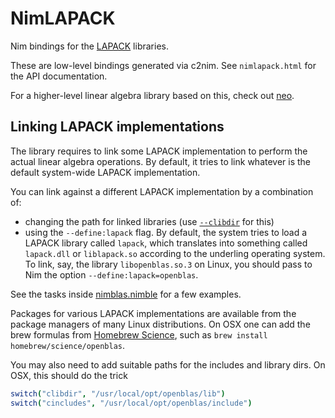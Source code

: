 # NimLAPACK

Nim bindings for the [LAPACK](http://www.netlib.org/lapack/) libraries.

These are low-level bindings generated via c2nim. See `nimlapack.html` for
the API documentation.

For a higher-level linear algebra library based on this, check out
[neo](http://unicredit.github.io/neo/).

## Linking LAPACK implementations

The library requires to link some LAPACK implementation to perform the actual
linear algebra operations. By default, it tries to link whatever is the default
system-wide LAPACK implementation.

You can link against a different LAPACK implementation by a combination of:

* changing the path for linked libraries (use
  [`--clibdir`](https://nim-lang.org/docs/nimc.html#compiler-usage-command-line-switches)
  for this)
* using the `--define:lapack` flag. By default, the system tries to load a LAPACK
  library called `lapack`, which translates into something called `lapack.dll`
  or `liblapack.so` according to the underling operating system. To link,
  say, the library `libopenblas.so.3` on Linux, you should pass to Nim the
  option `--define:lapack=openblas`.

See the tasks inside [nimblas.nimble](https://github.com/unicredit/nimlapack/blob/master/nimlapack.nimble)
for a few examples.

Packages for various LAPACK implementations are available from the package
managers of many Linux distributions. On OSX one can add the brew formulas
from [Homebrew Science](https://github.com/Homebrew/homebrew-science), such
as `brew install homebrew/science/openblas`.

You may also need to add suitable paths for the includes and library dirs.
On OSX, this should do the trick

```nim
switch("clibdir", "/usr/local/opt/openblas/lib")
switch("cincludes", "/usr/local/opt/openblas/include")
```
